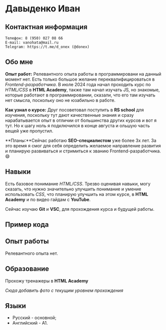 # Давыденко Иван

## Контактная информация
```
Телефон: 8 (950) 027 08 66
E-mail: vanohata@mail.ru
Telegram: https://t.me/d_onex (@donex)
```

## Обо мне

**Опыт работ:** Релевантного опыта работы в программировани на данный момент нет. Есть только большое желание переквалифицироваться в *Frontend-разработчика*. В июле 2024 года начал проходить курс по *HTML/CSS* в **HTML Academy**, также там начал изучать JS, но знакомые, которые работают в программировании, сказали, что его там изучать нет смысла, поскольку оно не юзабильно в работе.

**Как узнал о курсе:** Друг посоветовал поступить в **RS school** для изучения, поскольку тут дают качественные знания и сразу нарабатывается опыт в отличии от большинства других курсов и вот я тут. Но к шагу ноль я подключился в конце августа и ольшую часть вещей уже пропустил.

**Планы:**Сейчас работаю **SEO-специалистом** уже более 3х лет. За это время я смог для себя определить желаемое направление развития и планирую развиваться и стримиться к званию Frontend-разработчика. :smile:

## Навыки
Есть базовое понимание *HTML/CSS*. Трезво оценивая навыки, могу сказать, что нужно значительно улучшить понимание и умение использовать *CSS*, что планирую улучшить на этом курсе, в **HTML Academy** и по видео гайдам с **YouTube**.

Сейчас изучаю **Git** и **VSC**, для прохождения курса и будущей работы.

## Пример кода

## Опыт работы

Релевантного опыта нет.

## Образование

Прохожу тренажеры в **HTML Academy**

*Сюда добавить фото с текущим уровнем прохождения*

## Языки

* Русский - основной;
* Английский - А1.